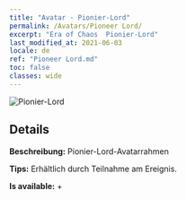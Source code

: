 ```yaml
---
title: "Avatar - Pionier-Lord"
permalink: /Avatars/Pioneer Lord/
excerpt: "Era of Chaos  Pionier-Lord"
last_modified_at: 2021-06-03
locale: de
ref: "Pioneer Lord.md"
toc: false
classes: wide
---
```

 ![Pionier-Lord](/images/a/avatarFrame_33.png)

## Details

 **Beschreibung:** Pionier-Lord-Avatarrahmen 

 **Tips:** Erhältlich durch Teilnahme am Ereignis. 

 **Is available:**  + 

